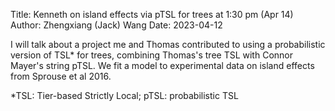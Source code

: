 Title: Kenneth on island effects via pTSL for trees at 1:30 pm (Apr 14)
Author: Zhengxiang (Jack) Wang
Date: 2023-04-12



I will talk about a project me and Thomas contributed to using a probabilistic version of TSL* for trees, combining Thomas's tree TSL with Connor Mayer's string pTSL. We fit a model to experimental data on island effects from Sprouse et al 2016.



*TSL: Tier-based Strictly Local; pTSL: probabilistic TSL
